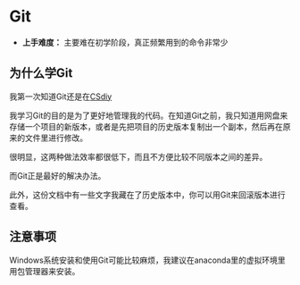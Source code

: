 # Git

- **上手难度：** 主要难在初学阶段，真正频繁用到的命令非常少

## 为什么学Git
我第一次知道Git还是在[CSdiy](https://csdiy.wiki/%E5%BF%85%E5%AD%A6%E5%B7%A5%E5%85%B7/Git/)

我学习Git的目的是为了更好地管理我的代码。在知道Git之前，我只知道用网盘来存储一个项目的新版本，或者是先把项目的历史版本复制出一个副本，然后再在原来的文件里进行修改。

很明显，这两种做法效率都很低下，而且不方便比较不同版本之间的差异。

而Git正是最好的解决办法。

此外，这份文档中有一些文字我藏在了历史版本中，你可以用Git来回滚版本进行查看。

## 注意事项
Windows系统安装和使用Git可能比较麻烦，我建议在anaconda里的虚拟环境里用包管理器来安装。